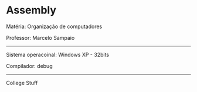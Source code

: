 # Assembly
Matéria: Organização de computadores

Professor: Marcelo Sampaio

-------------------

Sistema operacoinal: Windows XP - 32bits

Compilador: debug

--------------------

College Stuff
